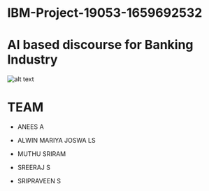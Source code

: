 # IBM-Project-19053-1659692532
# AI based discourse for Banking Industry

![alt text](https://cdn.dribbble.com/users/32512/screenshots/10164464/future_voice_ai_by_gleb.png?compress=1&resize=400x300)


# TEAM 

* ANEES A

* ALWIN MARIYA JOSWA LS

* MUTHU SRIRAM 

* SREERAJ S

* SRIPRAVEEN S
